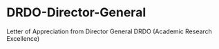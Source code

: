 # DRDO-Director-General
Letter of Appreciation from Director General DRDO (Academic Research Excellence)
